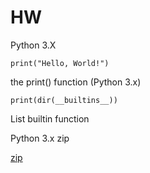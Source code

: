 # HW

Python 3.X
```
print("Hello, World!")
```
the print() function (Python 3.x)
```
print(dir(__builtins__))
```

List builtin function


Python 3.x zip

[zip](https://github.com/jc200616/HW/blob/main/python3%20zip.md)
